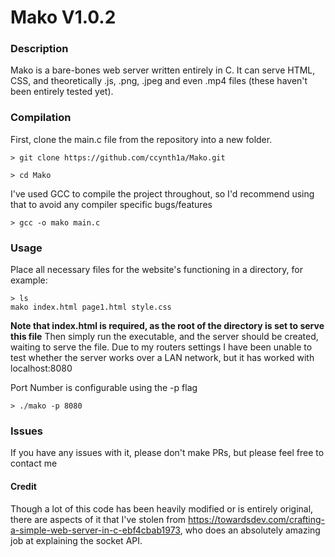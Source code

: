 # Mako V1.0.2

### Description
Mako is a bare-bones web server written entirely in C. It can serve HTML, CSS, and theoretically .js, .png, .jpeg and even .mp4 files (these haven't been entirely tested yet). 
### Compilation
First, clone the main.c file from the repository into a new folder.
```
> git clone https://github.com/ccynth1a/Mako.git

> cd Mako
```
I've used GCC to compile the project throughout, so I'd recommend using that to avoid any compiler specific bugs/features
```
> gcc -o mako main.c
```
### Usage
Place all necessary files for the website's functioning in a directory, for example:
```
> ls
mako index.html page1.html style.css
```
**Note that index.html is required, as the root of the directory is set to serve this file**
Then simply run the executable, and the server should be created, waiting to serve the file. Due to my routers settings I have been unable to test whether the server works over a LAN network, but it has worked with localhost:8080

Port Number is configurable using the -p flag
```
> ./mako -p 8080
```
### Issues
If you have any issues with it, please don't make PRs, but please feel free to contact me

#### Credit
Though a lot of this code has been heavily modified or is entirely original, there are aspects of it that I've stolen from https://towardsdev.com/crafting-a-simple-web-server-in-c-ebf4cbab1973, who does an absolutely amazing job at explaining the socket API. 
